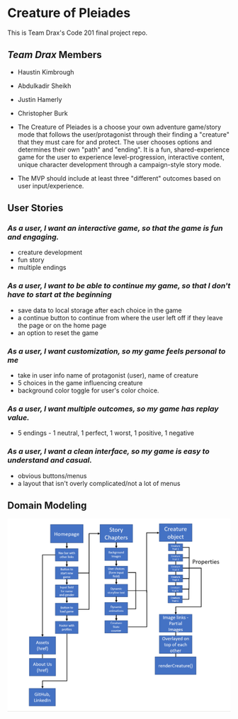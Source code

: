 # Creature of Pleiades

This is Team Drax's Code 201 final project repo.

## ***Team Drax*** Members

- Haustin Kimbrough
- Abdulkadir Sheikh
- Justin Hamerly
- Christopher Burk

- The Creature of Pleiades is a choose your own adventure game/story mode that follows the user/protagonist through their finding a "creature" that they must care for and protect. The user chooses options and determines their own "path" and "ending". It is a fun, shared-experience game for the user to experience level-progression, interactive content, unique character development through a campaign-style story mode. 

- The MVP should include at least three "different" outcomes based on user input/experience.


## **User Stories**

### *As a user, I want an interactive game, so that the game is fun and engaging.*

- creature development
- fun story
- multiple endings

### *As a user, I want to be able to continue my game, so that I don't have to start at the beginning*

- save data to local storage after each choice in the game
- a continue button to continue from where the user left off if they leave the page or on the home page
- an option to reset the game

### *As a user, I want customization, so my game feels personal to me*

- take in user info name of protagonist (user), name of creature
- 5 choices in the game influencing creature
- background color toggle for user's color choice.

### *As a user, I want multiple outcomes, so my game has replay value.*

- 5 endings - 1 neutral, 1 perfect, 1 worst, 1 positive, 1 negative

### *As a user, I want a clean interface, so my game is easy to understand and casual.*

- obvious buttons/menus
- a layout that isn't overly complicated/not a lot of menus



## Domain Modeling

![Domain Modeling](img/domain-modeling.png)